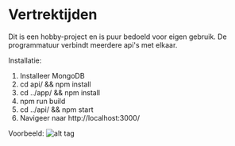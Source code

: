 # Vertrektijden

Dit is een hobby-project en is puur bedoeld voor eigen gebruik. De programmatuur verbindt meerdere api's met elkaar.

Installatie:
1) Installeer MongoDB
2) cd api/ && npm install
3) cd ../app/ && npm install
4) npm run build
5) cd ../api/ && npm start
6) Navigeer naar http://localhost:3000/

Voorbeeld:
![alt tag](https://raw.githubusercontent.com/ffk27/vertrektijden/master/vertrektijden.png)
